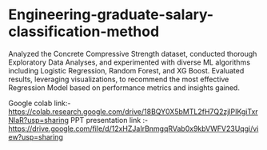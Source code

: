 # Engineering-graduate-salary-classification-method
Analyzed the Concrete Compressive Strength dataset, conducted thorough Exploratory Data Analyses, and experimented with diverse ML algorithms including Logistic Regression, Random Forest, and XG Boost. Evaluated results, leveraging visualizations, to recommend the most effective Regression Model based on performance metrics and insights gained.

Google colab link:- https://colab.research.google.com/drive/18BQY0X5bMTL2fH7Q2zjlPIKgiTxrNlaR?usp=sharing
PPT presentation link :- https://drive.google.com/file/d/12xHZJaIrBnmgqRVab0x9kbVWFV23Uqgi/view?usp=sharing
